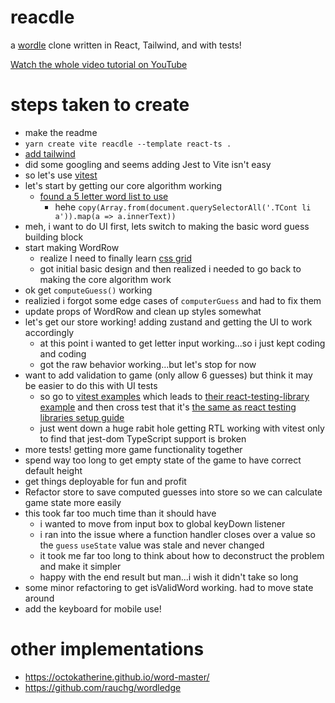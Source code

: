 # reacdle

a [wordle](https://www.powerlanguage.co.uk/wordle/) clone written in React, Tailwind, and with tests!

[Watch the whole video tutorial on YouTube](https://youtu.be/t_omcJmOQ_k)

# steps taken to create

- make the readme
- `yarn create vite reacdle --template react-ts .`
- [add tailwind](https://tailwindcss.com/docs/guides/vite)
- did some googling and seems adding Jest to Vite isn't easy
- so let's use [vitest](https://vitest.dev/)
- let's start by getting our core algorithm working
  - [found a 5 letter word list to use](https://www.thefreedictionary.com/5-letter-words.htm)
    - hehe `copy(Array.from(document.querySelectorAll('.TCont li a')).map(a => a.innerText))`
- meh, i want to do UI first, lets switch to making the basic word guess building block
- start making WordRow
  - realize I need to finally learn [css grid](https://developer.mozilla.org/en-US/docs/Web/CSS/CSS_Grid_Layout/Relationship_of_Grid_Layout)
  - got initial basic design and then realized i needed to go back to making the core algorithm work
- ok get `computeGuess()` working
- realizied i forgot some edge cases of `computerGuess` and had to fix them
- update props of WordRow and clean up styles somewhat
- let's get our store working! adding zustand and getting the UI to work accordingly
  - at this point i wanted to get letter input working...so i just kept coding and coding
  - got the raw behavior working...but let's stop for now
- want to add validation to game (only allow 6 guesses) but think it may be easier to do this with UI tests
  - so go to [vitest examples](https://vitest.dev/guide/#examples) which leads to [their react-testing-library example](https://github.com/vitest-dev/vitest/tree/main/examples/react-testing-lib) and then cross test that it's [the same as react testing libraries setup guide](https://testing-library.com/docs/react-testing-library/setup)
  - just went down a huge rabit hole getting RTL working with vitest only to find that jest-dom TypeScript support is broken
- more tests! getting more game functionality together
- spend way too long to get empty state of the game to have correct default height
- get things deployable for fun and profit
- Refactor store to save computed guesses into store so we can calculate game state more easily
- this took far too much time than it should have
  - i wanted to move from input box to global keyDown listener
  - i ran into the issue where a function handler closes over a value so the `guess` `useState` value was stale and never changed
  - it took me far too long to think about how to deconstruct the problem and make it simpler
  - happy with the end result but man...i wish it didn't take so long
- some minor refactoring to get isValidWord working. had to move state around
- add the keyboard for mobile use!

# other implementations

- https://octokatherine.github.io/word-master/
- https://github.com/rauchg/wordledge
